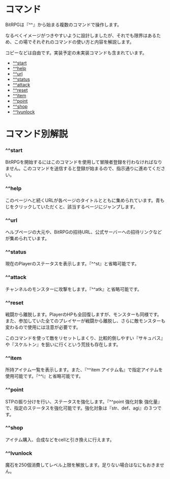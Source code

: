 
<h1>コマンド</h1>
<p>BitRPGは『^^』から始まる複数のコマンドで操作します。</p>
<p>なるべくイメージがつきやすいように設計しましたが、それでも限界はあるため、この場でそれぞれのコマンドの使い方と内容を解説します。</p>
<p>コピーなどは自由です。実装予定の未実装コマンドも含まれています。</p>

- [^^start](#start)
- [^^help](#help)
- [^^url](#url)
- [^^status](#status)
- [^^attack](#attack)
- [^^reset](#reset)
- [^^item](#item)
- [^^point](#point)
- [^^shop](#shop)
- [^^lvunlock](#lvunlock)

<h1>コマンド別解説</h1>
<h3 id="start">^^start</h3>
<p>BitRPGを開始するにはこのコマンドを使用して冒険者登録を行わなければなりません。このコマンドを送信すると登録が始まるので、指示通りに進めてください。</p>
<h3 id="help">^^help</h3>
<p>このページへと続くURLが各ページのタイトルとともに集められています。青もじをクリックしていただくと、該当するページにジャンプします。</p>
<h3 id="url">^^url</h3>
<p>ヘルプページの大元や、BitRPGの招待URL、公式サーバーへの招待リンクなどが集められています。</p>
<h3 id="status">^^status</h3>
<p>現在のPlayerのステータスを表示します。『^^st』と省略可能です。</p>
<h3 id="attack">^^attack</h3>
<p>チャンネルのモンスターに攻撃をします。『^^atk』と省略可能です。</p>
<h3 id="reset">^^reset</h3>
<p>戦闘から離脱します。PlayerのHPも全回復しますが、モンスターも同様です。また、参加していた全てのプレイヤーが戦闘から離脱し、さらに敵モンスターも変わるので使用には注意が必要です。</p>
<p>このコマンドを使って敵をリセットしまくり、比較的倒しやすい『サキュバス』や『スケルトン』を狙いに行くという荒技も存在します。</p>
<h3 id="item">^^item</h3>
<p>所持アイテム一覧を表示します。また、『^^item アイテム名』で指定アイテムを使用可能です。『^^i』と省略可能です。</p>
<h3 id="point">^^point</h3>
<p>STPの振り分けを行い、ステータスを強化します。『^^point 強化対象 強化量』で、指定のステータスを強化可能です。強化対象は『str、def、agi』の３つです。</p>
<h3 id="shop">^^shop</h3>
<p>アイテム購入、合成などをcellと引き換えに行えます。</p>
<h3 id="lvunlock">^^lvunlock</h3>
<p>魔石を250個消費してレベル上限を解放します。足りない場合はなにもおきません。</p>

